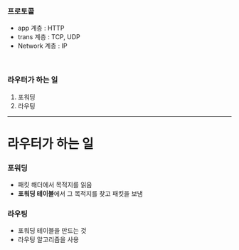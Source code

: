 ### 프로토콜
- app 계층 : HTTP
- trans 계층 : TCP, UDP
- Network 계층 : IP

<br>

### 라우터가 하는 일
1. 포워딩
2. 라우팅

---

# 라우터가 하는 일
  ### 포워딩
  - 패킷 해더에서 목적지를 읽음
  - **포워딩 테이블**에서 그 목적지를 찾고 패킷을 보냄
  ### 라우팅
  - 포워딩 테이블을 만드는 것
  - 라우팅 알고리즘을 사용
  
